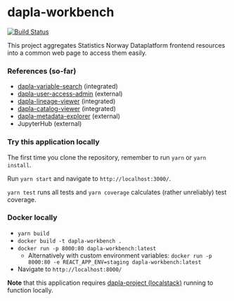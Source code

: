 # dapla-workbench
[![Build Status](https://dev.azure.com/statisticsnorway/Dapla/_apis/build/status/statisticsnorway.dapla-workbench?branchName=master)](https://dev.azure.com/statisticsnorway/Dapla/_build/latest?definitionId=20&branchName=master)

This project aggregates Statistics Norway Dataplatform frontend resources into a common web page to access them easily. 

### References (so-far)
* [dapla-variable-search](https://github.com/statisticsnorway/dapla-variable-search) (integrated)
* [dapla-user-access-admin](https://github.com/statisticsnorway/dapla-user-access-admin) (external)
* [dapla-lineage-viewer](https://github.com/statisticsnorway/dapla-lineage-viewer) (integrated)
* [dapla-catalog-viewer](https://github.com/statisticsnorway/dapla-catalog-viewer) (integrated)
* [dapla-metadata-explorer](https://github.com/statisticsnorway/dapla-metadata-explorer) (external)
* JupyterHub (external)

### Try this application locally
The first time you clone the repository, remember to run `yarn` or `yarn install`.

Run `yarn start` and navigate to `http://localhost:3000/`.

`yarn test` runs all tests and `yarn coverage` calculates (rather unreliably) test coverage.

### Docker locally
* `yarn build`
* `docker build -t dapla-workbench .`
* `docker run -p 8000:80 dapla-workbench:latest`
  * Alternatively with custom environment variables: `docker run -p 8000:80 -e REACT_APP_ENV=staging dapla-workbench:latest`
* Navigate to `http://localhost:8000/`

**Note** that this application requires [dapla-project (localstack)](https://github.com/statisticsnorway/dapla-project/blob/master/localstack/README.md)
running to function locally.
